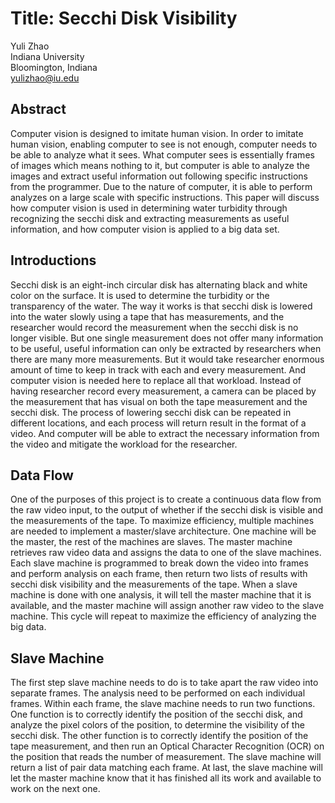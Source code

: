 # Title: Secchi Disk Visibility

Yuli Zhao <br/>
Indiana University<br/>
Bloomington, Indiana<br/>
yulizhao@iu.edu<br/>

## Abstract
Computer vision is designed to imitate human vision. In order to imitate human vision, enabling computer to see is not enough, computer needs to be able to analyze what it sees. What computer sees is essentially frames of images which means nothing to it, but computer is able to analyze the images and extract useful information out following specific instructions from the programmer. Due to the nature of computer, it is able to perform analyzes on a large scale with specific instructions. This paper will discuss how computer vision is used in determining water turbidity through recognizing the secchi disk and extracting measurements as useful information, and how computer vision is applied to a big data set.

## Introductions
Secchi disk is an eight-inch circular disk has alternating black and white color on the surface. It is used to determine the turbidity or the transparency of the water. The way it works is that secchi disk is lowered into the water slowly using a tape that has measurements, and the researcher would record the measurement when the secchi disk is no longer visible. But one single measurement does not offer many information to be useful, useful information can only be extracted by researchers when there are many more measurements. But it would take researcher enormous amount of time to keep in track with each and every measurement. And computer vision is needed here to replace all that workload.
Instead of having researcher record every measurement, a camera can be placed by the measurement that has visual on both the tape measurement and the secchi disk. The process of lowering secchi disk can be repeated in different locations, and each process will return result in the format of a video. And computer will be able to extract the necessary information from the video and mitigate the workload for the researcher. 

## Data Flow
One of the purposes of this project is to create a continuous data flow from the raw video input, to the output of whether if the secchi disk is visible and the measurements of the tape. To maximize efficiency, multiple machines are needed to implement a master/slave architecture. One machine will be the master, the rest of the machines are slaves. The master machine retrieves raw video data and assigns the data to one of the slave machines. Each slave machine is programmed to break down the video into frames and perform analysis on each frame, then return two lists of results with secchi disk visibility and the measurements of the tape. When a slave machine is done with one analysis, it will tell the master machine that it is available, and the master machine will assign another raw video to the slave machine. This cycle will repeat to maximize the efficiency of analyzing the big data.

## Slave Machine
The first step slave machine needs to do is to take apart the raw video into separate frames. The analysis need to be performed on each individual frames. Within each frame, the slave machine needs to run two functions. One function is to correctly identify the position of the secchi disk, and analyze the pixel colors of the position, to determine the visibility of the secchi disk. The other function is to correctly identify the position of the tape measurement, and then run an Optical Character Recognition (OCR) on the position that reads the number of measurement. The slave machine will return a list of pair data matching each frame. At last, the slave machine will let the master machine know that it has finished all its work and available to work on the next one.

